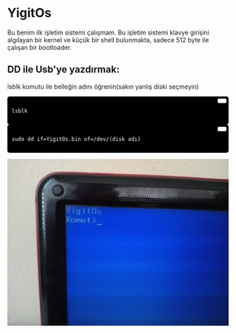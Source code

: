 # YigitOs
Bu benim ilk işletim sistemi çalışmam. Bu işletim sistemi klavye girişini algılayan bir kernel ve küçük bir shell bulunmakta, sadece 512 byte ile çalışan bir bootloader.

## DD ile Usb'ye yazdırmak:

lsblk komutu ile belleğin adını öğrenin(sakın yanlış diski seçmeyin)
<div style="background-color:#000; color:#fff; padding:10px; border-radius:5px; position:relative;">
  <button style="position:absolute; top:5px; right:5px; background-color:#fff; border:none; color:#000; padding:5px 10px; border-radius:3px;" onclick="navigator.clipboard.writeText('lsblk')"></button>
  <pre><code>lsblk</code></pre>
</div>
<div style="background-color:#000; color:#fff; padding:10px; border-radius:5px; position:relative;">
  <button style="position:absolute; top:5px; right:5px; background-color:#fff; border:none; color:#000; padding:5px 10px; border-radius:3px;" onclick="navigator.clipboard.writeText('sudo dd if=YigitOs.bin of=/dev/(disk adı)')"></button>
  <pre><code>sudo dd if=YigitOs.bin of=/dev/(disk adı)</code></pre>
</div>


![kapak](img/img.png)
